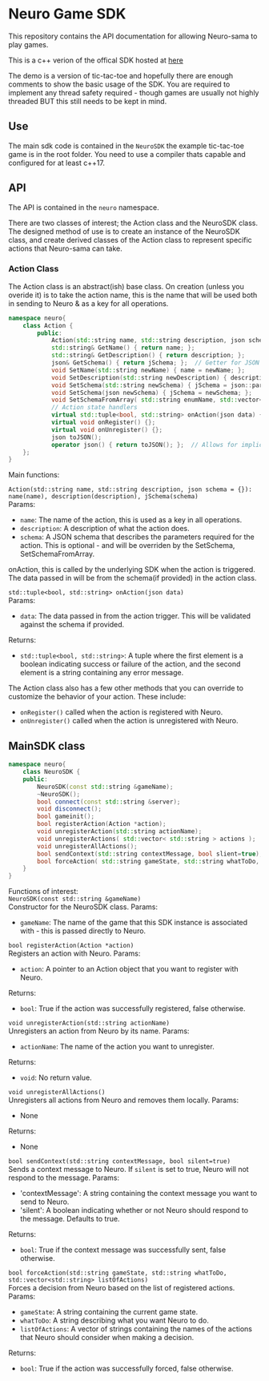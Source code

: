 # Neuro Game SDK
This repository contains the API documentation for allowing Neuro-sama to play games.

This is a c++ verion of the offical SDK hosted at [here](https://github.com/VedalAI/neuro-game-sdk)

The demo is a version of tic-tac-toe and hopefully there are enough comments to show the basic usage of the SDK.
You are required to implement any thread safety required - though games are usually not highly threaded BUT this still needs to be kept in mind.

## Use
The main sdk code is contained in the `NeuroSDK` the example tic-tac-toe game is in the root folder.  You need to use a compiler thats capable and configured for at least c++17.

## API

The API is contained in the `neuro` namespace.

There are two classes of interest; the Action class and the NeuroSDK class.  The designed method of use is to create an instance of the NeuroSDK class, and create derived classes of the Action class to represent specific actions that Neuro-sama can take.

### Action Class

The Action class is an abstract(ish) base class.  On creation (unless you overide it) is to take the action name, this is the name that will be used both in sending to Neuro & as a key for all operations.
  
```cpp
namespace neuro{
    class Action {
        public:
            Action(std::string name, std::string description, json schema = {}): name(name), description(description), jSchema(schema){}
            std::string& GetName() { return name; };
            std::string& GetDescription() { return description; };
            json& GetSchema() { return jSchema; };  // Getter for JSON schema
            void SetName(std::string newName) { name = newName; };
            void SetDescription(std::string newDescription) { description = newDescription; };
            void SetSchema(std::string newSchema) { jSchema = json::parse(newSchema); };  // Setter for JSON schema
            void SetSchema(json newSchema) { jSchema = newSchema; };
            void SetSchemaFromArray( std::string enumName, std::vector<std::string> values);
            // Action state handlers
            virtual std::tuple<bool, std::string> onAction(json data) { return {false, "Action not implemented"};  };
            virtual void onRegister() {};
            virtual void onUnregister() {};
            json toJSON();
            operator json() { return toJSON(); };  // Allows for implicit conversion to json
    };
}
```  

Main functions:  

`Action(std::string name, std::string description, json schema = {}): name(name), description(description), jSchema(schema)`  
Params:
- `name`: The name of the action, this is used as a key in all operations.
- `description`: A description of what the action does.
- `schema`: A JSON schema that describes the parameters required for the action.  This is optional - and will be overriden by the SetSchema, SetSchemaFromArray.

onAction, this is called by the underlying SDK when the action is triggered.  The data passed in will be from the schema(if provided) in the action class.

`std::tuple<bool, std::string> onAction(json data)`  
Params:  
- `data`: The data passed in from the action trigger.  This will be validated against the schema if provided.  

Returns:  
- `std::tuple<bool, std::string>`: A tuple where the first element is a boolean indicating success or failure of the action, and the second element is a string containing any error message.

The Action class also has a few other methods that you can override to customize the behavior of your action.  These include:  
- `onRegister()` called when the action is registered with Neuro.
- `onUnregister()` called when the action is unregistered with Neuro.

## MainSDK class

```cpp
namespace neuro{
    class NeuroSDK {
    public:
        NeuroSDK(const std::string &gameName);
        ~NeuroSDK();
        bool connect(const std::string &server);
        void disconnect();
        bool gameinit(); 
        bool registerAction(Action *action);
        void unregisterAction(std::string actionName);
        void unregisterActions( std::vector< std::string > actions );
        void unregisterAllActions();
        bool sendContext(std::string contextMessage, bool slient=true);
        bool forceAction( std::string gameState, std::string whatToDo, std::vector<std::string> listOfActions );
    }
}
```

Functions of interest:  
`NeuroSDK(const std::string &gameName)`  
Constructor for the NeuroSDK class.
Params:  
- `gameName`: The name of the game that this SDK instance is associated with - this is passed directly to Neuro.

`bool registerAction(Action *action)`   
Registers an action with Neuro.
Params:  
- `action`: A pointer to an Action object that you want to register with Neuro.

Returns:  
- `bool`: True if the action was successfully registered, false otherwise.

`void unregisterAction(std::string actionName)`    
Unregisters an action from Neuro by its name.
Params:
- `actionName`: The name of the action you want to unregister.

Returns:  
- `void`: No return value.


`void unregisterAllActions()`   
Unregisters all actions from Neuro and removes them locally.
Params:
- None

Returns:
- None

`bool sendContext(std::string contextMessage, bool silent=true)`    
Sends a context message to Neuro.  If `silent` is set to true, Neuro will not respond to the message.
Params:
- 'contextMessage': A string containing the context message you want to send to Neuro. 
- 'silent': A boolean indicating whether or not Neuro should respond to the message.  Defaults to true.

Returns:
- `bool`: True if the context message was successfully sent, false otherwise.


`bool forceAction(std::string gameState, std::string whatToDo, std::vector<std::string> listOfActions)`    
Forces a decision from Neuro based on the list of registered actions.
Params:
- `gameState`: A string containing the current game state.
- `whatToDo`: A string describing what you want Neuro to do.
- `listOfActions`: A vector of strings containing the names of the actions that Neuro should consider when making a decision.

Returns:
- `bool`: True if the action was successfully forced, false otherwise.






    






